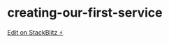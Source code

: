 # creating-our-first-service

[Edit on StackBlitz ⚡️](https://stackblitz.com/edit/creating-our-first-service)